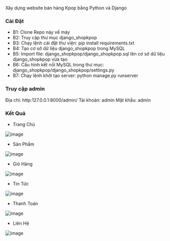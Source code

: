 Xây dựng website bán hàng Kpop bằng Python và Django

### Cài Đặt
- B1: Clone Repo này về máy
- B2: Truy cập thư mục django_shopkpop
- B3: Chạy lệnh cài đặt thư viện: pip install requirements.txt
- B4: Tạo cơ sở dữ liệu django_shopkpop trong MySQL
- B5: Import file: django_shopkpop/django_shopkpop.sql lên cơ sở dữ liệu django_shopkpop vừa tạo
- B6: Cấu hình kết nối MySQL trong thư mục: django_shopkpop/django_shopkpop/settings.py
- B7: Chạy lệnh khởi tạo server: python manage.py runserver

### Truy cập admin
Địa chỉ: http:127.0.0.1:8000/admin/
Tài khoản: admin
Mật khẩu: admin

### Kết Quả

- Trang Chủ

![image](https://github.com/namchuminh/django_shopkpop/assets/41958727/efd6d1c7-bb6a-4acd-9b9b-ce5352835bb0)

- Sản Phẩm

![image](https://github.com/namchuminh/django_shopkpop/assets/41958727/380a6501-5872-4ea1-81c3-c06eb9d2b37a)

- Giỏ Hàng

![image](https://github.com/namchuminh/django_shopkpop/assets/41958727/9306f7c3-c0b2-4f25-be5e-c5e4ad13be9b)

- Tin Tức

![image](https://github.com/namchuminh/django_shopkpop/assets/41958727/e4b7c48c-4a7e-4b37-ad3e-07b3887c63a0)

- Thanh Toán

![image](https://github.com/namchuminh/django_shopkpop/assets/41958727/5d27deb3-ed38-4f8b-a1ba-97467d74dfee)

- Liên Hệ

![image](https://github.com/namchuminh/django_shopkpop/assets/41958727/cb436a06-8276-4c25-bb8a-ea4f5a8462f8)
